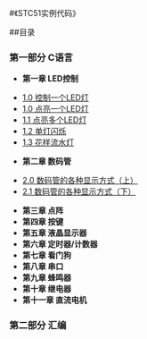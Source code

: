 #《STC51实例代码》

##目录
### 第一部分 C语言
* **第一章 LED控制**
 - [1.0 控制一个LED灯](1.0.c)
 - [1.0 点亮一个LED灯](1.1.c)
 - [1.1 点亮多个LED灯](点亮多个LED灯.c)
 - [1.2 单灯闪烁](单灯闪烁.c)
 - [1.3 花样流水灯](花样流水灯.c)
* **第二章 数码管**
 - [2.0 数码管的各种显示方式（上）](数码管的各种显示方式1.c)
 - [2.1 数码管的各种显示方式（下）](数码管的各种显示方式2.c)
* **第三章 点阵**
* **第四章 按键**
* **第五章 液晶显示器**
* **第六章 定时器/计数器**
* **第七章 看门狗**
* **第八章 串口**
* **第九章 蜂鸣器**
* **第十章 继电器**
* **第十一章 直流电机**

### 第二部分 汇编

